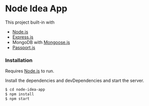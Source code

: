 # Node Idea App

This project built-in with

- [Node.js](https://nodejs.org/)
- [Express.js](https://expressjs.com/)
- MongoDB with [Mongoose.js](http://mongoosejs.com/)
- [Passport.js](http://www.passportjs.org/)

### Installation

Requires [Node.js](https://nodejs.org/) to run.

Install the dependencies and devDependencies and start the server.

```sh
$ cd node-idea-app
$ npm install
$ npm start
```
